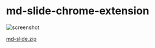 # md-slide-chrome-extension

![screenshot](https://user-images.githubusercontent.com/1563202/88243871-c5136a00-cccc-11ea-9c5a-ab293b732682.png)

[md-slide.zip](https://github.com/bluewings/md-slide-chrome-extension/files/4955038/md-slide.zip)
